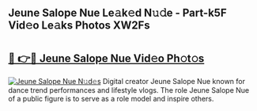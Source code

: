 ## Jeune Salope Nue Le𝚊k𝚎d N𝚞𝚍e - Part-k5F Vid𝚎o Le𝚊ks Photos XW2Fs

# <h2><a href="http://fb72oc.evod.top/?m=Jeune+Salope+Nue">🔗 👉🔴 Jeune Salope Nue Vid𝚎o Ph𝚘t𝚘s</a></h2>

[![Jeune Salope Nue N𝚞d𝚎s](https://i.imgur.com/8V9OHl7.gif)](http://fb72oc.evod.top/?m=Jeune+Salope+Nue)
Digital creator Jeune Salope Nue known for dance trend performances and lifestyle vlogs. The role Jeune Salope Nue of a public figure is to serve as a role model and inspire others. 
